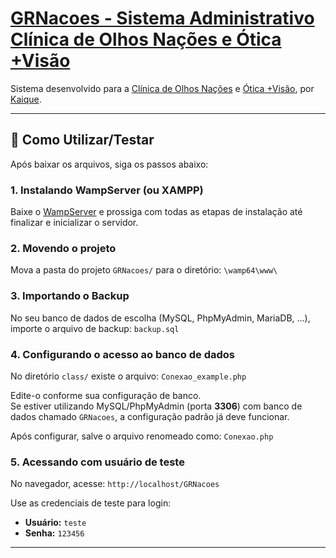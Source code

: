 # [GRNacoes - Sistema Administrativo Clínica de Olhos Nações e Ótica +Visão]()

Sistema desenvolvido para a [Clínica de Olhos Nações](https://www.google.com/search?q=clinica+de+olhos+nações) e [Ótica +Visão](https://www.google.com/search?q=otica+%2Bvisao), por [Kaique](https://github.com/KaiqueWalkerRodrigues/).

---

## 🚀 Como Utilizar/Testar

Após baixar os arquivos, siga os passos abaixo:

### 1. Instalando WampServer (ou XAMPP)
Baixe o [WampServer](https://sourceforge.net/projects/wampserver/files/WampServer%203/WampServer%203.0.0/wampserver3.3.7_x64.exe/download) e prossiga com todas as etapas de instalação até finalizar e inicializar o servidor.

### 2. Movendo o projeto
Mova a pasta do projeto `GRNacoes/` para o diretório: `\wamp64\www\`

### 3. Importando o Backup
No seu banco de dados de escolha (MySQL, PhpMyAdmin, MariaDB, ...), importe o arquivo de backup: `backup.sql`

### 4. Configurando o acesso ao banco de dados
No diretório `class/` existe o arquivo: `Conexao_example.php`

Edite-o conforme sua configuração de banco.  
Se estiver utilizando MySQL/PhpMyAdmin (porta **3306**) com banco de dados chamado `GRNacoes`, a configuração padrão já deve funcionar.  

Após configurar, salve o arquivo renomeado como: `Conexao.php`

### 5. Acessando com usuário de teste
No navegador, acesse: `http://localhost/GRNacoes`

Use as credenciais de teste para login:

- **Usuário:** `teste`  
- **Senha:** `123456`

---